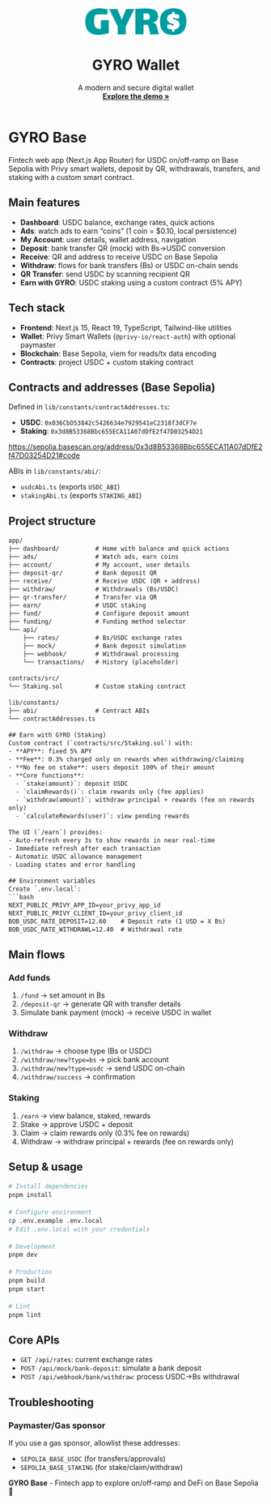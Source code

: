 <div align="center">
  <img src="./public/Gyro$.svg" alt="GYRO Wallet Logo" width="200"/>
  <h1 align="center">GYRO Wallet</h1>
  <p align="center">
    A modern and secure digital wallet
    <br />
    <a href="https://gyro-base.vercel.app/"><strong>Explore the demo »</strong></a>
    <br />
    <br />
  </p>
</div>



# GYRO Base

Fintech web app (Next.js App Router) for USDC on/off-ramp on Base Sepolia with Privy smart wallets, deposit by QR, withdrawals, transfers, and staking with a custom smart contract.

## Main features
- **Dashboard**: USDC balance, exchange rates, quick actions
- **Ads**: watch ads to earn “coins” (1 coin = $0.10, local persistence)
- **My Account**: user details, wallet address, navigation
- **Deposit**: bank transfer QR (mock) with Bs→USDC conversion
- **Receive**: QR and address to receive USDC on Base Sepolia
- **Withdraw**: flows for bank transfers (Bs) or USDC on-chain sends
- **QR Transfer**: send USDC by scanning recipient QR
- **Earn with GYRO**: USDC staking using a custom contract (5% APY)

## Tech stack
- **Frontend**: Next.js 15, React 19, TypeScript, Tailwind-like utilities
- **Wallet**: Privy Smart Wallets (`@privy-io/react-auth`) with optional paymaster
- **Blockchain**: Base Sepolia, viem for reads/tx data encoding
- **Contracts**: project USDC + custom staking contract

## Contracts and addresses (Base Sepolia)
Defined in `lib/constants/contractAddresses.ts`:
- **USDC**: `0x036CbD53842c5426634e7929541eC2318f3dCF7e`
- **Staking**: `0x3d8B53368Bbc655ECA11A07dDfE2f47D03254D21`

https://sepolia.basescan.org/address/0x3d8B53368Bbc655ECA11A07dDfE2f47D03254D21#code

ABIs in `lib/constants/abi/`:
- `usdcAbi.ts` (exports `USDC_ABI`)
- `stakingAbi.ts` (exports `STAKING_ABI`)

## Project structure
```
app/
├── dashboard/          # Home with balance and quick actions
├── ads/                # Watch ads, earn coins
├── account/            # My account, user details
├── deposit-qr/         # Bank deposit QR
├── receive/            # Receive USDC (QR + address)
├── withdraw/           # Withdrawals (Bs/USDC)
├── qr-transfer/        # Transfer via QR
├── earn/               # USDC staking
├── fund/               # Configure deposit amount
├── funding/            # Funding method selector
└── api/
    ├── rates/          # Bs/USDC exchange rates
    ├── mock/           # Bank deposit simulation
    ├── webhook/        # Withdrawal processing
    └── transactions/   # History (placeholder)

contracts/src/
└── Staking.sol         # Custom staking contract

lib/constants/
├── abi/                # Contract ABIs
└── contractAddresses.ts

## Earn with GYRO (Staking)
Custom contract (`contracts/src/Staking.sol`) with:
- **APY**: fixed 5% APY
- **Fee**: 0.3% charged only on rewards when withdrawing/claiming
- **No fee on stake**: users deposit 100% of their amount
- **Core functions**:
  - `stake(amount)`: deposit USDC
  - `claimRewards()`: claim rewards only (fee applies)
  - `withdraw(amount)`: withdraw principal + rewards (fee on rewards only)
  - `calculateRewards(user)`: view pending rewards

The UI (`/earn`) provides:
- Auto-refresh every 3s to show rewards in near real-time
- Immediate refresh after each transaction
- Automatic USDC allowance management
- Loading states and error handling

## Environment variables
Create `.env.local`:
```bash
NEXT_PUBLIC_PRIVY_APP_ID=your_privy_app_id
NEXT_PUBLIC_PRIVY_CLIENT_ID=your_privy_client_id
BOB_USDC_RATE_DEPOSIT=12.60    # Deposit rate (1 USD = X Bs)
BOB_USDC_RATE_WITHDRAWL=12.40  # Withdrawal rate
```

## Main flows

### Add funds
1. `/fund` → set amount in Bs
2. `/deposit-qr` → generate QR with transfer details
3. Simulate bank payment (mock) → receive USDC in wallet

### Withdraw
1. `/withdraw` → choose type (Bs or USDC)
2. `/withdraw/new?type=bs` → pick bank account
3. `/withdraw/new?type=usdc` → send USDC on-chain
4. `/withdraw/success` → confirmation

### Staking
1. `/earn` → view balance, staked, rewards
2. Stake → approve USDC + deposit
3. Claim → claim rewards only (0.3% fee on rewards)
4. Withdraw → withdraw principal + rewards (fee on rewards only)

## Setup & usage
```bash
# Install dependencies
pnpm install

# Configure environment
cp .env.example .env.local
# Edit .env.local with your credentials

# Development
pnpm dev

# Production
pnpm build
pnpm start

# Lint
pnpm lint
```


## Core APIs
- `GET /api/rates`: current exchange rates
- `POST /api/mock/bank-deposit`: simulate a bank deposit
- `POST /api/webhook/bank/withdraw`: process USDC→Bs withdrawal

## Troubleshooting

### Paymaster/Gas sponsor
If you use a gas sponsor, allowlist these addresses:
- `SEPOLIA_BASE_USDC` (for transfers/approvals)
- `SEPOLIA_BASE_STAKING` (for stake/claim/withdraw)

**GYRO Base** - Fintech app to explore on/off‑ramp and DeFi on Base Sepolia 🚀
